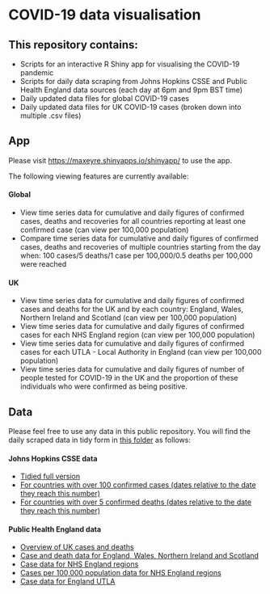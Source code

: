# COVID-19 data visualisation
## This repository contains: 
- Scripts for an interactive R Shiny app for visualising the COVID-19 pandemic
- Scripts for daily data scraping from Johns Hopkins CSSE and Public Health England data sources (each day at 6pm and 9pm BST time)
- Daily updated data files for global COVID-19 cases
- Daily updated data files for UK COVID-19 cases (broken down into multiple .csv files)
 
 ## App 
 Please visit https://maxeyre.shinyapps.io/shinyapp/ to use the app.
 
 The following viewing features are currently available:
#### Global 
  - View time series data for cumulative and daily figures of confirmed cases, deaths and recoveries for all countries reporting at least one confirmed case (can view per 100,000 population)
  - Compare time series data for cumulative and daily figures of confirmed cases, deaths and recoveries of multiple countries starting from the day when: 100 cases/5 deaths/1 case per 100,000/0.5 deaths per 100,000 were reached
#### UK
  - View time series data for cumulative and daily figures of confirmed cases and deaths for the UK and by each country: England, Wales, Northern Ireland and Scotland (can view per 100,000 population)
  - View time series data for cumulative and daily figures of confirmed cases for each NHS England region (can view per 100,000 population)
  - View time series data for cumulative and daily figures of confirmed cases for each UTLA - Local Authority in England (can view per 100,000 population)
  - View time series data for cumulative and daily figures of number of people tested for COVID-19 in the UK and the proportion of these individuals who were confirmed as being positive.
 
 ## Data
 Please feel free to use any data in this public repository. You will find the daily scraped data in tidy form in [this folder](https://github.com/maxeyre/COVID-19/tree/master/data_scraper/data/processed) as follows:
 #### Johns Hopkins CSSE data
 - [Tidied full version](https://github.com/maxeyre/COVID-19/blob/master/data_scraper/data/processed/JHU_full.csv)
 - [For countries with over 100 confirmed cases (dates relative to the date they reach this number)](https://github.com/maxeyre/COVID-19/blob/master/data_scraper/data/processed/JHU_100-cases.csv)
 - [For countries with over 5 confirmed deaths (dates relative to the date they reach this number)](https://github.com/maxeyre/COVID-19/blob/master/data_scraper/data/processed/JHU_5-deaths.csv)
 #### Public Health England data
 - [Overview of UK cases and deaths](https://github.com/maxeyre/COVID-19/blob/master/data_scraper/data/processed/UK_total.csv)
 - [Case and death data for England, Wales, Northern Ireland and Scotland](https://github.com/maxeyre/COVID-19/blob/master/data_scraper/data/processed/UK_by_country.csv)
 - [Case data for NHS England regions](https://github.com/maxeyre/COVID-19/blob/master/data_scraper/data/processed/NHS_england_regions.csv)
 - [Cases per 100,000 population data for NHS England regions](https://github.com/maxeyre/COVID-19/blob/master/data_scraper/data/processed/NHS_england_regions_pop.csv)
 - [Case data for England UTLA](https://github.com/maxeyre/COVID-19/blob/master/data_scraper/data/processed/england_UTLA.csv)
 
